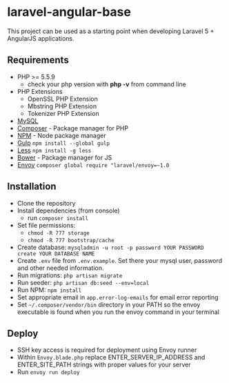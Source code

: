 # laravel-angular-base
This project can be used as a starting point when developing Laravel 5 + AngularJS applications.

## Requirements

- PHP >= 5.5.9
    - check your php version with **php -v** from command line
- PHP Extensions
    - OpenSSL PHP Extension
    - Mbstring PHP Extension
    - Tokenizer PHP Extension
- [MySQL](http://www.mysql.com)
- [Composer](https://getcomposer.org/download/) - Package manager for PHP
- [NPM](https://npmjs.org/) - Node package manager
- [Gulp](https://github.com/gulpjs/gulp/blob/master/docs/getting-started.md#getting-started) ```npm install --global gulp```
- [Less](http://lesscss.org/) ```npm install -g less```
- [Bower](http://bower.io/) - Package manager for JS
- [Envoy](http://laravel.com/docs/5.0/envoy) ```composer global require "laravel/envoy=~1.0```

## Installation

- Clone the repository
- Install dependencies (from console)
    - run ```composer install```
- Set file permissions:
    - ```chmod -R 777 storage```
    - ```chmod -R 777 bootstrap/cache```
- Create database: ```mysqladmin -u root -p password YOUR PASSWORD create YOUR DATABASE NAME```
- Create `.env` file from `.env.example`. Set there your mysql user, password and other needed information.
- Run migrations: ```php artisan migrate```
- Run seeder: ```php artisan db:seed --env=local```
- Run NPM: ```npm install```
- Set appropriate email in ```app.error-log-emails``` for email error reporting
- Set ```~/.composer/vendor/bin``` directory in your PATH so the envoy executable is found when you run the envoy command in your terminal

## Deploy

- SSH key access is required for deployment using Envoy runner
- Within `Envoy.blade.php` replace ENTER_SERVER_IP_ADDRESS and ENTER_SITE_PATH strings with proper values for your server
- Run ```envoy run deploy```